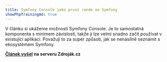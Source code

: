 ```yaml
---
title: Symfony Console jako první rande se Symfony
showPhpTrainingAd: true
---
```


V článku si ukážeme možnosti Symfony Console. Je to samostatná komponenta s minimem závislostí, takže ji lze velmi snadno začít používat v existující aplikaci. Považuji to za super způsob, jak se nenásilně seznámit s ekosystémem Symfony.

**[Článek vyšel](https://www.zdrojak.cz/clanky/symfony-console-jako-prvni-rande-se-symfony/) na serveru Zdroják.cz**
